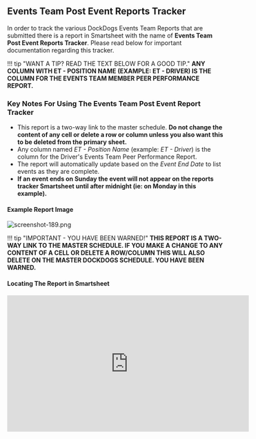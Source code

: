 ## Events Team Post Event Reports Tracker

In order to track the various DockDogs Events Team Reports that are submitted there is a report in Smartsheet with the name of **Events Team Post Event Reports Tracker**. Please read below for important documentation regarding this tracker.

!!! tip "WANT A TIP? READ THE TEXT BELOW FOR A GOOD TIP."
    __**ANY COLUMN WITH ET - POSITION NAME (EXAMPLE: ET - DRIVER) IS THE COLUMN FOR THE EVENTS TEAM MEMBER PEER PERFORMANCE REPORT.**__

### Key Notes For Using The Events Team Post Event Report Tracker

* This report is a two-way link to the master schedule. **Do not change the content of any cell or delete a row or column unless you also want this to be deleted from the primary sheet.** 
* Any column named _ET - Position Name_ (example: _ET - Driver_) is the column for the Driver's Events Team Peer Performance Report.
* The report will automatically update based on the _Event End Date_ to list events as they are complete.
* **If an event ends on Sunday the event will not appear on the reports tracker Smartsheet until after midnight (ie: on Monday in this example).**


#### Example Report Image
![screenshot-189.png](https://bitbucket.org/repo/G9MKob/images/1419016007-screenshot-189.png)

!!! tip "IMPORTANT - YOU HAVE BEEN WARNED!"
    __**THIS REPORT IS A TWO-WAY LINK TO THE MASTER SCHEDULE. IF YOU MAKE A CHANGE TO ANY CONTENT OF A CELL OR DELETE A ROW/COLUMN THIS WILL ALSO DELETE ON THE MASTER DOCKDOGS SCHEDULE. YOU HAVE BEEN WARNED.**__


#### Locating The Report in Smartsheet

<iframe width="560" height="315" src="https://www.youtube.com/embed/4bSOvNRmiD0?rel=0" frameborder="0" allowfullscreen></iframe>
